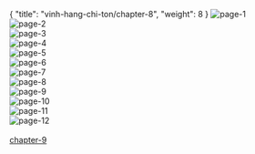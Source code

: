 { "title": "vinh-hang-chi-ton/chapter-8", "weight": 8 }
<img src="vinh-hang-chi-ton_0008_01-391e4a9be7edeb3e7d257f7d8b5a2f1e.webp" alt="page-1" origin="https://1.bp.blogspot.com/-oqjiEgOP7sk/WLpwbkuYKBI/AAAAAAAAY7E/oBkDRLj5jYkOrctV5J0G3n68FjHl23u-ACLcB/s0/1.jpg"><br/>
<img src="vinh-hang-chi-ton_0008_02-ac5e9e3da1b99fe374000e25ac5676f4.webp" alt="page-2" origin="https://1.bp.blogspot.com/-IS5o7wj_rm4/WLpwck9Tr-I/AAAAAAAAY7Q/ciQ4NqlKWzwLpxs5ppGLjPkdGtuWtORlACLcB/s0/2.jpg"><br/>
<img src="vinh-hang-chi-ton_0008_03-056724a88dde2617c4b6b839259df69e.webp" alt="page-3" origin="https://1.bp.blogspot.com/-nilQ4IOh2AQ/WLpwc76fFoI/AAAAAAAAY7Y/kw0dzqI5fBIHIoHTUA_9AZc9Kdzte4dMwCLcB/s0/3.jpg"><br/>
<img src="vinh-hang-chi-ton_0008_04-87223996a802333813fdb29ef4a16686.webp" alt="page-4" origin="https://1.bp.blogspot.com/-L7s4AfpiYCU/WLpwdP-MJXI/AAAAAAAAY7c/pMeBLEN80Z0nhPaQ3L39tG8aFLHMVnAngCLcB/s0/4.jpg"><br/>
<img src="vinh-hang-chi-ton_0008_05-57e42e8a1a2f030e7120a26f8d86b4b3.webp" alt="page-5" origin="https://1.bp.blogspot.com/-moWvXtNIJN0/WLpwdSWnWiI/AAAAAAAAY7g/I-_GnSP3ScYYRNTvCFiAEss46HiSKXt8ACLcB/s0/5.jpg"><br/>
<img src="vinh-hang-chi-ton_0008_06-0e3f36df46713934ce227dee1958fb03.webp" alt="page-6" origin="https://1.bp.blogspot.com/-ShKkGgYt3-w/WLpwdnHHOSI/AAAAAAAAY7k/rNpYEHOjq8EXORkEnIy7NXhpyNMz9r2KwCLcB/s0/6.jpg"><br/>
<img src="vinh-hang-chi-ton_0008_07-fdbf265227c1f5b727bffcb967633a4a.webp" alt="page-7" origin="https://1.bp.blogspot.com/-HciwMG7thDQ/WLpwdy60zcI/AAAAAAAAY7o/DB1SkLBOzdwyvvWc_UkxZi9iVrL2H1OrgCLcB/s0/7.jpg"><br/>
<img src="vinh-hang-chi-ton_0008_08-bec5576d9f92bf34def4b6f94277bde7.webp" alt="page-8" origin="https://1.bp.blogspot.com/-oeemT1TZVZo/WLpweYLIC2I/AAAAAAAAY7s/9DyEhxhGNk43XGE1P2ZIIvNInWN_aIAcwCLcB/s0/8.jpg"><br/>
<img src="vinh-hang-chi-ton_0008_09-ae3986f129aeda9dbe9a1ba6683e7296.webp" alt="page-9" origin="https://1.bp.blogspot.com/-jjIrsNbPysA/WLpweqcksaI/AAAAAAAAY7w/tCsACtZ-xP0O4f7ZS6T5DC0d86dQLNHtgCLcB/s0/9.jpg"><br/>
<img src="vinh-hang-chi-ton_0008_10-9df1a98066850025e4a0fdafd54e9be3.webp" alt="page-10" origin="https://1.bp.blogspot.com/-1Nww7U6oJNM/WLpwbkuAIyI/AAAAAAAAY7I/Q_lGVSt3YOIpPTfq7voRYUbst3BRZmyBQCLcB/s0/10.jpg"><br/>
<img src="vinh-hang-chi-ton_0008_11-ba494a603be199b001f91be31dd78e67.webp" alt="page-11" origin="https://1.bp.blogspot.com/--4QEd_JjwRM/WLpwcYxAlbI/AAAAAAAAY7M/Ptr633B00XM4nlkVBxl_Z2nPwFcFY4LyACLcB/s0/11.jpg"><br/>
<img src="vinh-hang-chi-ton_0008_12-2adc3f079b3dade0ac037e9be0ccc8bd.webp" alt="page-12" origin="https://1.bp.blogspot.com/-hZRZ-sNcBoc/WLpwccCWa2I/AAAAAAAAY7U/Y7J7gZh_gv8hztRSvfGO1BI9oS4UNxpMwCLcB/s0/12.jpg"><br/>
<br/><a class="nextchap" href="/vinh-hang-chi-ton/chapter-9">chapter-9</a>
